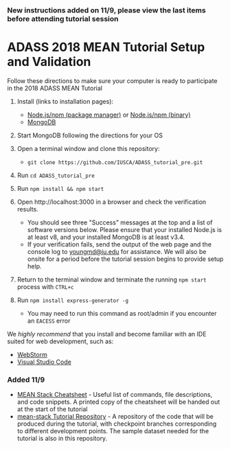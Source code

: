 ### New instructions added on 11/9, please view the last items before attending tutorial session

# ADASS 2018 MEAN Tutorial Setup and Validation

Follow these directions to make sure your computer is ready to participate in the 2018 ADASS MEAN Tutorial

1. Install (links to installation pages):
   * [Node.js/npm (package manager)](https://nodejs.org/en/download/package-manager/) or [Node.js/npm (binary)](https://nodejs.org/en/download/)
   * [MongoDB](https://docs.mongodb.com/manual/administration/install-community/)
  
2. Start MongoDB following the directions for your OS
3. Open a terminal window and clone this repository:
   * `git clone https://github.com/IUSCA/ADASS_tutorial_pre.git`
  
4. Run `cd ADASS_tutorial_pre`
5. Run `npm install && npm start`
6. Open http://localhost:3000 in a browser and check the verification results.  
   * You should see three "Success" messages at the top and a list of software versions below.  Please ensure that your installed Node.js is at least v8, and your installed MongoDB is at least v3.4.
   * If your verification fails, send the output of the web page and the console log to [youngmd@iu.edu](mailto:youngmd@iu.edu?subject=ADASS%20Tutorial%202018) for assistance.  We will also be onsite for a period before the tutorial session begins to provide setup help.
 
7. Return to the terminal window and terminate the running `npm start` process with `CTRL+c`
8. Run `npm install express-generator -g`
   * You may need to run this command as root/admin if you encounter an `EACESS` error 
   

We *highly recommend* that you install and become familiar with an IDE suited for web development, such as:

*  [WebStorm](https://www.jetbrains.com/webstorm/)
*  [Visual Studio Code](https://code.visualstudio.com/)


###  Added 11/9
*  [MEAN Stack Cheatsheet](https://docs.google.com/document/d/1mv8JhqXlggjaWaHEIa6vSQStE2_4Nn5Cxk_ksHihaQ0/edit?usp=sharing) - Useful list of commands, file descriptions, and code snippets.  A printed copy of the cheatsheet will be handed out at the start of the tutorial
*  [mean-stack Tutorial Repository](https://github.com/IUSCA/mean-stack) - A repository of the code that will be produced during the tutorial, with checkpoint branches corresponding to different development points.  The sample dataset needed for the tutorial is also in this repository.

